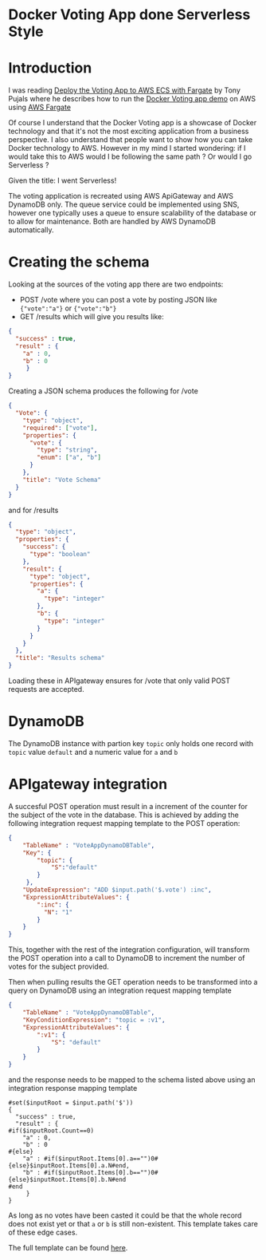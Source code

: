 Docker Voting App done Serverless Style
=======================================

# Introduction
I was reading [Deploy the Voting App to AWS ECS with Fargate] by Tony Pujals where he describes how to run the [Docker Voting app demo] on AWS using [AWS Fargate]

  [Deploy the Voting App to AWS ECS with Fargate]:https://medium.com/@tonypujals/deploy-the-voting-app-to-aws-ecs-with-fargate-
  [Docker Voting app demo]:https://github.com/subfuzion/docker-voting-app-nodejs
  [AWS Fargate]:https://aws.amazon.com/fargate/

Of course I understand that the Docker Voting app is a showcase of Docker technology and that it's not the most exciting application from a business perspective. I also understand that people want to show how you can take Docker technology to AWS. However in my mind I started wondering: if I would take this to AWS would I be following the same path ? Or would I go Serverless ?

Given the title: I went Serverless!

The voting application is recreated using AWS ApiGateway and AWS DynamoDB only. The queue service could be implemented using SNS, however one typically uses a queue to ensure scalability of the database or to allow for maintenance. Both are handled by AWS DynamoDB automatically.

# Creating the schema
Looking at the sources of the voting app there are two endpoints:
- POST /vote where you can post a vote by posting JSON like `{"vote":"a"}` or `{"vote":"b"}`
- GET /results which will give you results like:
```json
{
  "success" : true,
  "result" : {
    "a" : 0,
    "b" : 0
     }
}
```

Creating a JSON schema produces the following for /vote

```json
{
  "Vote": {
    "type": "object",
    "required": ["vote"],
    "properties": {
      "vote": {
        "type": "string",
        "enum": ["a", "b"]
      }
    },
    "title": "Vote Schema"
  }
}
```
and for /results

```json
{
  "type": "object",
  "properties": {
    "success": {
      "type": "boolean"
    },
    "result": {
      "type": "object",
      "properties": {
        "a": {
          "type": "integer"
        },
        "b": {
          "type": "integer"
        }
      }
    }
  },
  "title": "Results schema"
}
```

Loading these in APIgateway ensures for /vote that only valid POST requests are accepted.

# DynamoDB
The DynamoDB instance with partion key `topic` only holds one record with `topic` value `default` and a numeric value for `a` and `b`

# APIgateway integration
A succesful POST operation must result in a increment of the counter for the subject of the vote in the database.
This is achieved by adding the following integration request mapping template to the POST operation:
```json
{
    "TableName" : "VoteAppDynamoDBTable",
    "Key": {
        "topic": {
            "S":"default"
        }
     },
    "UpdateExpression": "ADD $input.path('$.vote') :inc",
    "ExpressionAttributeValues": {
        ":inc": {
          "N": "1"
        }
    }
}
```
This, together with the rest of the integration configuration, will transform the POST operation into a call to DynamoDB to increment the number of votes for the subject provided.

Then when pulling results the GET operation needs to be transformed into a query on DynamoDB using an integration request mapping template
```json
{
    "TableName" : "VoteAppDynamoDBTable",
    "KeyConditionExpression": "topic = :v1",
    "ExpressionAttributeValues": {
        ":v1": {
            "S": "default"
        }
    }
}
```
and the response needs to be mapped to the schema listed above using an integration response mapping template
```
#set($inputRoot = $input.path('$'))
{
  "success" : true,
  "result" : {
#if($inputRoot.Count==0)
    "a" : 0,
    "b" : 0
#{else}
    "a" : #if($inputRoot.Items[0].a=="")0#{else}$inputRoot.Items[0].a.N#end,
    "b" : #if($inputRoot.Items[0].b=="")0#{else}$inputRoot.Items[0].b.N#end
#end
     }
}
```
As long as no votes have been casted it could be that the whole record does not exist yet or that `a` or `b` is still non-existent. This template takes care of these edge cases.

The full template can be found [here].

  [here]:voteApp-CF-template.json
